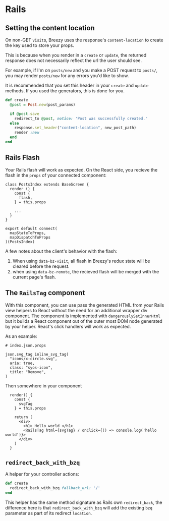 # Rails

## Setting the content location

On non-GET `visit`s, Breezy uses the response's `content-location` to create the key used to store your props.

This is because when you render in a `create` or `update`, the returned response does not necessarily reflect the url the user should see.

For example, if I'm on `posts/new` and you make a POST request to `posts/`, you may render `posts/new` for any errors you'd like to show.

It is recommended that you set this header in your `create` and `update` methods. If you used the generators, this is done for you.

```ruby
def create
  @post = Post.new(post_params)

  if @post.save
    redirect_to @post, notice: 'Post was successfully created.'
  else
    response.set_header("content-location", new_post_path)
    render :new
  end
end
```

## Rails Flash
Your Rails flash will work as expected. On the React side, you recieve the flash in the `props` of your connected component:

```
class PostsIndex extends BaseScreen {
  render () {
    const {
      flash,
    } = this.props

    ...
  }
}

export default connect(
  mapStateToProps,
  mapDispatchToProps
)(PostsIndex)

```

A few notes about the client's behavior with the flash:
1. When using `data-bz-visit`, all flash in Breezy's redux state will be cleared before the request.
2. when using `data-bz-remote`, the recieved flash will be merged with the current page's flash.

## The `RailsTag` component

With this component, you can use pass the generated HTML from your Rails view helpers to React without the need for an additional wrapper div component. The component is implemented with `dangerouslySetInnerHtml` but it builds a React component out of the outer most DOM node generated by your helper. React's click handlers will work as expected.

As an example:

```
# index.json.props

json.svg_tag inline_svg_tag(
  "icons/x-circle.svg",
  aria: true,
  class: "syos-icon",
  title: "Remove",
)
```

Then somewhere in your component

```
  render() {
    const {
      svgTag
    } = this.props

    return (
      <div>
        <h1> Hello world </h1>
        <RailsTag html={svgTag} / onClick={() => console.log('hello world')}>
      </div>
    )
  }
```

## `redirect_back_with_bzq`
A helper for your controller actions:

```ruby
def create
  redirect_back_with_bzq fallback_url: '/'
end
```

This helper has the same method signature as Rails own `redirect_back`, the difference here is that `redirect_back_with_bzq` will add the existing `bzq` parameter as part of its redirect `location`.



